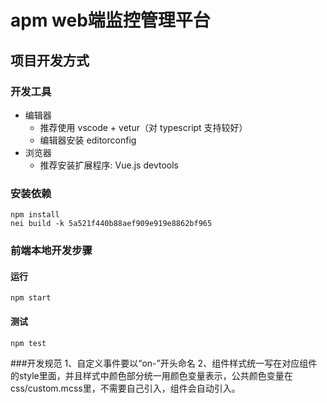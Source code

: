 # apm web端监控管理平台

## 项目开发方式

### 开发工具

* 编辑器
    * 推荐使用 vscode + vetur（对 typescript 支持较好）
    * 编辑器安装 editorconfig
* 浏览器
    * 推荐安装扩展程序: Vue.js devtools

### 安装依赖

```shell
npm install
nei build -k 5a521f440b88aef909e919e8862bf965
```

### 前端本地开发步骤

#### 运行

```shell
npm start
```

#### 测试

```shell
npm test
```

###开发规范
1、自定义事件要以“on-”开头命名
2、组件样式统一写在对应组件的style里面，并且样式中颜色部分统一用颜色变量表示，公共颜色变量在css/custom.mcss里，不需要自己引入，组件会自动引入。
